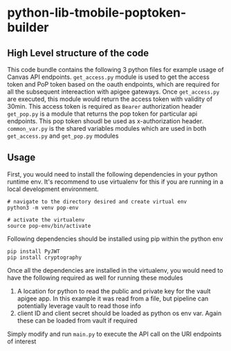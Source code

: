 # python-lib-tmobile-poptoken-builder

## High Level structure of the code
This code bundle contains the following 3 python files for example usage of Canvas API endpoints. 
`get_access.py` module is used to get the access token and PoP token based on the oauth endpoints, which are required for all the subsequent intereaction with apigee gateways. Once `get_access.py` are executed, this module would return the access token with validity of 30min. This access token is required as `Bearer` authorization header
`get_pop.py` is a module that returns the pop token for particular api endpoints. This pop token shoudl be used as x-authorization header. 
`common_var.py` is the shared variables modules which are used in both `get_access.py` and `get_pop.py` modules 

## Usage 
First, you would need to install the following dependencies in your python runtime env. It's recommend to use virtualenv for this if you are running in a local development environment. 
```
# navigate to the directory desired and create virtual env
python3 -m venv pop-env

# activate the virtualenv
source pop-env/bin/activate
```
Following dependencies should be installed using pip within the python env
```
pip install PyJWT
pip install cryptography
```

Once all the dependencies are installed in the virtualenv, you would need to have the following required as well for running these modules
1. A location for python to read the public and private key for the vault apigee app. In this example it was read from a file, but pipeline can potentially leverage vault to read those info 
2. client ID and client secret should be loaded as python os env var. Again these can be loaded from vault if required

Simply modify and run `main.py` to execute the API call on the URI endpoints of interest
